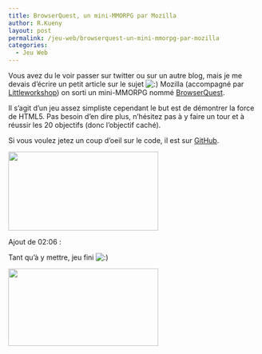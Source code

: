 ```yaml
---
title: BrowserQuest, un mini-MMORPG par Mozilla
author: R.Kueny
layout: post
permalink: /jeu-web/browserquest-un-mini-mmorpg-par-mozilla
categories:
  - Jeu Web
---
```

Vous avez du le voir passer sur twitter ou sur un autre blog, mais je me devais d&rsquo;écrire un petit article sur le sujet <img src="http://rkueny.fr/wp-includes/images/smilies/icon_smile.gif" alt=":)" class="wp-smiley" /> Mozilla (accompagné par <a href="http://www.littleworkshop.fr/" target="_blank">Littleworkshop</a>) on sorti un mini-MMORPG nommé <a href="http://browserquest.mozilla.org/" target="_blank">BrowserQuest</a>.

Il s&rsquo;agit d&rsquo;un jeu assez simpliste cependant le but est de démontrer la force de HTML5. Pas besoin d&rsquo;en dire plus, n&rsquo;hésitez pas à y faire un tour et à réussir les 20 objectifs (donc l&rsquo;objectif caché).

Si vous voulez jetez un coup d&rsquo;oeil sur le code, il est sur <a href="https://github.com/mozilla/BrowserQuest/tree/master/server" target="_blank">GitHub</a>.

<a href="http://rkueny.fr/wp-content/uploads/2012/03/Capture-d’écran-2012-03-28-à-01.36.00.png" rel="lightbox[1541]"><img class="aligncenter size-medium wp-image-1542" title="Browser Quest" src="http://rkueny.fr/wp-content/uploads/2012/03/Capture-d’écran-2012-03-28-à-01.36.00-300x158.png" alt="" width="300" height="158" /></a>

Ajout de 02:06 :

Tant qu&rsquo;à y mettre, jeu fini <img src="http://rkueny.fr/wp-includes/images/smilies/icon_smile.gif" alt=":)" class="wp-smiley" />

<a href="http://rkueny.fr/wp-content/uploads/2012/03/Capture-d’écran-2012-03-28-à-02.06.49.png" rel="lightbox[1541]"><img class="aligncenter size-medium wp-image-1545" title="Fin jeu Browser Quest" src="http://rkueny.fr/wp-content/uploads/2012/03/Capture-d’écran-2012-03-28-à-02.06.49-300x155.png" alt="" width="300" height="155" /></a>